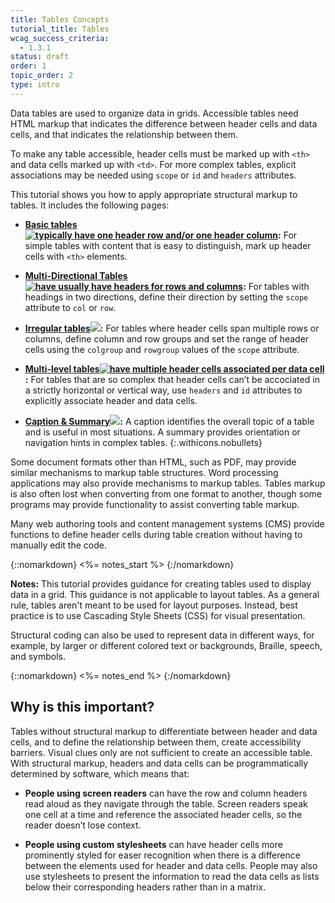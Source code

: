 ```yaml
---
title: Tables Concepts
tutorial_title: Tables
wcag_success_criteria: 
  - 1.3.1
status: draft
order: 1
topic_order: 2
type: intro
---
```


Data tables are used to organize data in grids. Accessible tables need HTML markup that indicates the difference between header cells and data cells, and that indicates the relationship between them.

To make any table accessible, header cells must be marked up with `<th>` and data cells marked up with `<td>`. For more complex tables, explicit associations may be needed using `scope` or `id` and `headers` attributes.

This tutorial shows you how to apply appropriate structural markup to tables. It includes the following pages:

-   **[Basic tables![ typically have one header row and/or one header column](img-simple.png)](basic.html):** For simple tables with content that is easy to distinguish, mark up header cells with `<th>` elements.

-   **[Multi-Directional Tables![ have usually have headers for rows and columns](img-multidir.png)](multi-directional.html):**  For tables with headings in two directions, define their direction by setting the `scope` attribute to `col` or `row`.

-   **[Irregular tables![](img-irreg.png)](irregular.html):**  For tables where header cells span multiple rows or columns, define column and row groups and set the range of header cells using the `colgroup` and `rowgroup` values of the `scope` attribute.

-   **[Multi-level tables![ have multiple header cells associated per data cell](img-multi.png)](multi-level.html):**  For tables that are so complex that header cells can’t be accociated in a strictly horizontal or vertical way, use `headers` and `id` attributes to explicitly associate header and data cells.

-   **[Caption & Summary![](img-caption.png)](caption-summary.html):** A caption identifies the overall topic of a table and is useful in most situations. A summary provides orientation or navigation hints in complex tables.
{:.withicons.nobullets}

Some document formats other than HTML, such as PDF, may provide similar mechanisms to markup table structures. Word processing applications may also provide mechanisms to markup tables. Tables markup is also often lost when converting from one format to another, though some programs may provide functionality to assist converting table markup.

Many web authoring tools and content management systems (CMS) provide functions to define header cells during table creation without having to manually edit the code.

{::nomarkdown}
<%= notes_start %>
{:/nomarkdown}

**Notes:** This tutorial provides guidance for creating tables used to display data in a grid. This guidance is not applicable to layout tables. As a general rule, tables aren't meant to be used for layout purposes. Instead, best practice is to use Cascading Style Sheets (CSS) for visual presentation.

Structural coding can also be used to represent data in different ways, for example, by larger or different colored text or backgrounds, Braille, speech, and symbols.

{::nomarkdown}
<%= notes_end %>
{:/nomarkdown}

## Why is this important?

Tables without structural markup to differentiate between header and data cells, and to define the relationship between them, create accessibility barriers. Visual clues only are not sufficient to create an accessible table. With structural markup, headers and data cells can be programmatically determined by software, which means that:

-   **People using screen readers** can have the row and column headers read aloud as they navigate through the table. Screen readers speak one cell at a time and reference the associated header cells, so the reader doesn’t lose context.

-   **People using custom stylesheets** can have header cells more prominently styled for easer recognition when there is a difference between the  elements used for header and data cells. People may also use stylesheets to present the information to read the data cells as lists below their corresponding headers rather than in a matrix.
